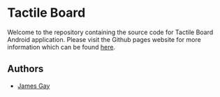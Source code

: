 # Tactile Board
Welcome to the repository containing the source code for Tactile Board Android application.
Please visit the Github pages website for more information which can be found [here](https://suitceyes-project.github.io/Tactile-Board/).

## Authors
* [James Gay](james.gay@hs-offenburg.de)
